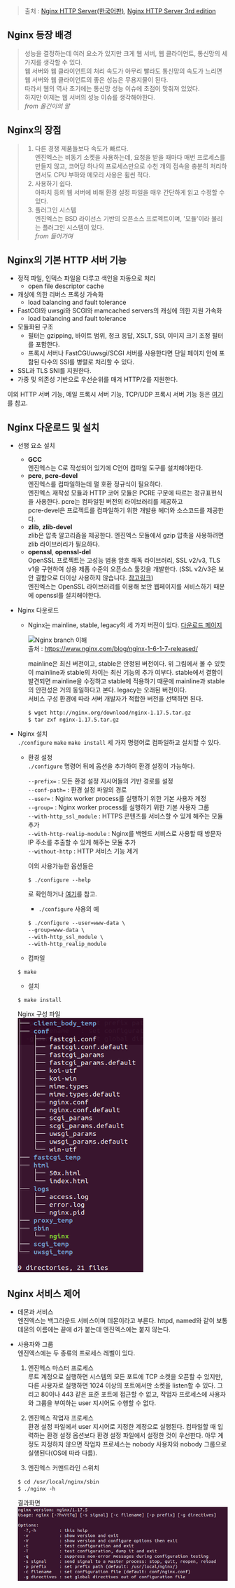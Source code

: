 > 출처 : [Nginx HTTP Server(한국어판)](https://book.naver.com/bookdb/book_detail.nhn?bid=6740233), [Nginx HTTP Server 3rd edition](https://github.com/swn73/books/blob/master/Packt.Nginx.HTTP.Server.3rd.Edition.pdf)

## Nginx 등장 배경
>성능을 결정하는데 여러 요소가 있지만 크게 웹 서버, 웹 클라이언트, 통신망의 세 가지를 생각할 수 있다.  
웹 서버와 웹 클라이언트의 처리 속도가 아무리 빨라도 통신망의 속도가 느리면 웹 서버와 웹 클라이언트의 좋은 성능은 무용지물이 된다.  
따라서 웹의 역사 초기에는 통신망 성능 이슈에 초점이 맞춰져 있었다.  
하지만 이제는 웹 서버의 성능 이슈를 생각해야한다.  
_from 올긴이의 말_  

## Nginx의 장점
>1. 다른 경쟁 제품들보다 속도가 빠르다.  
엔진엑스는 비동기 소켓을 사용하는데, 요청을 받을 때마다 매번 프로세스를 만들지 않고, 코어당 하나의 프로세스만으로 수천 개의 접속을 충분히 처리하면서도 CPU 부하와 메모리 사용은 휠씬 적다.  
>2. 사용하기 쉽다.  
아파치 등의 웹 서버에 비해 환경 설정 파일을 매우 간단하게 읽고 수정할 수 있다.  
>3. 플러그인 시스템  
엔진엑스는 BSD 라이선스 기반의 오픈소스 프로젝트이며, '모듈'이라 불리는 플러그인 시스템이 있다.  
_from 들어가며_

## Nginx의 기본 HTTP 서버 기능
- 정적 파일, 인덱스 파일을 다루고 색인을 자동으로 처리
  - open file descriptor cache  
- 캐싱에 의한 리버스 프록싱 가속화
  - load balancing and fault tolerance  
- FastCGI와 uwsgi와 SCGI와 mamcached servers의 캐싱에 의한 지원 가속화  
  - load balancing and fault tolerance  
- 모듈화된 구조  
  - 필터는 gzipping, 바이트 범위, 청크 응답, XSLT, SSI, 이미지 크기 조정 필터를 포함한다.
  - 프록시 서버나 FastCGI/uwsgi/SCGI 서버를 사용한다면 단일 페이지 안에 포함된 다수의 SSI를 병렬로 처리할 수 있다.  
- SSL과 TLS SNI를 지원한다.
- 가중 및 의존성 기반으로 우선순위를 매겨 HTTP/2를 지원한다.  

이외 HTTP 서버 기능, 메일 프록시 서버 기능, TCP/UDP 프록시 서버 기능 등은 [여기](http://nginx.org/en/)를 참고.

## Nginx 다운로드 및 설치
- 선행 요소 설치  
  - __GCC__  
  엔진엑스는 C로 작성되어 있기에 C언어 컴파일 도구를 설치해야한다.
  - __pcre__, __pcre-devel__  
  엔진엑스를 컴파일하는데 펄 호환 정규식이 필요하다.  
  엔진엑스 재작성 모듈과 HTTP 코어 모듈은 PCRE 구문에 따르는 정규표현식을 사용한다.
  pcre는 컴파일된 버전의 라이브러리를 제공하고  
  pcre-devel은 프로젝트를 컴파일하기 위한 개발용 헤더와 소스코드를 제공한다.
  - __zlib__, __zlib-devel__  
  zlib은 압축 알고리즘을 제공한다. 엔진엑스 모듈에서 gzip 압축을 사용하려면 zlib 라이브러리가 필요하다.
  - __openssl__, __openssl-del__   
  OpenSSL 프로젝트는 고성능 범용 암호 해독 라이브러리, SSL v2/v3, TLS v1을 구현하여 상용 제품 수준의 오픈소스 툴킷을 개발한다. (SSL v2/v3은 보안 결함으로 더이상 사용하지 않습니다. [참고링크](https://wiki.openssl.org/index.php/SSL_and_TLS_Protocols))  
  엔진엑스는 OpenSSL 라이브러리를 이용해 보안 웹페이지를 서비스하기 때문에 openssl를 설치해야한다.  


- Nginx 다운로드
  - Nginx는 mainline, stable, legacy의 세 가지 버전이 있다. [다운로드 페이지](http://nginx.org/en/download.html)  

    ![Nginx branch 이해](https://www.nginx.com/wp-content/uploads/2014/04/branch-1024x395.png)  
  출처 : <https://www.nginx.com/blog/nginx-1-6-1-7-released/>  

    mainline은 최신 버전이고, stable은 안정된 버전이다. 위 그림에서 볼 수 있듯이 mainline과 stable의 차이는 최신 기능의 추가 여부다. stable에서 결함이 발견되면 mainline을 수정하고 stable에 적용하기 때문에 mainline과 stable의 안전성은 거의 동일하다고 본다. legacy는 오래된 버전이다.  
    서비스 구성 환경에 따라 서버 개발자가 적합한 버전을 선택하면 된다.  

    ```
    $ wget http://nginx.org/download/nginx-1.17.5.tar.gz  
    $ tar zxf nginx-1.17.5.tar.gz
    ```  
- Nginx 설치  
  `./configure` `make` `make install` 세 가지 명령어로 컴파일하고 설치할 수 있다.  

  - 환경 설정  
  `./configure` 명령어 뒤에 옵션을 추가하여 환경 설정이 가능하다.

    `--prefix=` : 모든 환경 설정 지시어들의 기반 경로를 설정  
    `--conf-path=` : 환경 설정 파일의 경로  
    `--user=` : Nginx worker process를 실행하기 위한 기본 사용자 계정  
    `--group=` : Nginx worker process를 실행하기 위한 기본 사용자 그룹  
    `--with-http_ssl_module` : HTTPS 콘텐츠를 서비스할 수 있게 해주는 모듈 추가  
    `--with-http-realip-module` : Nginx를 백엔드 서비스로 사용할 때 방문자 IP 주소를 추출할 수 있게 해주는 모듈 추가  
    `--without-http` : HTTP 서비스 기능 제거

    이외 사용가능한 옵션들은  
    ```
    $ ./configure --help
    ```
    로 확인하거나 [여기](http://nginx.org/en/docs/configure.html)를 참고.

    - `./configure` 사용의 예  
    ```
    $ ./configure --user=www-data \
    --group=www-data \
    --with-http_ssl_module \
    --with-http_realip_module
    ```  
  - 컴파일  
  ```
  $ make
  ```  
  - 설치
  ```
  $ make install  
  ```  

  Nginx 구성 파일  
  ![02](./image/02.png)  

## Nginx 서비스 제어
- 데몬과 서비스  
  엔진엑스는 백그라운드 서비스이며 데몬이라고 부른다. httpd, named와 같이 보통 데몬의 이름에는 끝에 d가 붙는데 엔진엑스에는 붙지 않는다.  

- 사용자와 그룹  
  엔진엑스에는 두 종류의 프로세스 레벨이 있다.
  1. 엔진엑스 마스터 프로세스  
  루트 계정으로 실행하면 시스템의 모든 포트에 TCP 소켓을 오픈할 수 있지만, 다른 사용자로 실행하면 1024 이상의 포트에서만 소켓을 listen할 수 있다. 그리고 80이나 443 같은 표준 포트에 접근할 수 없고, 작업자 프로세스에 사용자와 그룹을 부여하는 user 지시어도 수행할 수 없다.  

  2. 엔진엑스 작업자 프로세스  
  환경 설정 파일에서 user 지시어로 지정한 계정으로 실행된다. 컴파일할 때 입력하는 환경 설정 옵션보다 환경 설정 파일에서 설정한 것이 우선한다. 아무 계정도 지정하지 않으면 작업자 프로세스는 nobody 사용자와 nobody 그룹으로 실행된다(OS에 따라 다름).  

  3. 엔진엑스 커맨드라인 스위치
  ```
  $ cd /usr/local/nginx/sbin  
  $ ./nginx -h  
  ```  
  결과화면  
  ![01](./image/01.png)  
